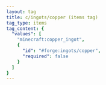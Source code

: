 ```yaml
---
layout: tag
title: c/ingots/copper (items tag)
tag_type: items
tag_content: {
  "values": [
    "minecraft:copper_ingot",
    {
      "id": "#forge:ingots/copper",
      "required": false
    }
  ]
}
---
```

